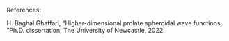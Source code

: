 References:


 
H. Baghal Ghaffari, “Higher-dimensional prolate spheroidal wave functions, ”Ph.D. dissertation, The University of Newcastle, 2022.
